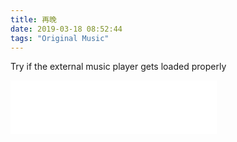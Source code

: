 ```yaml
---
title: 再晚
date: 2019-03-18 08:52:44
tags: "Original Music"
---
```


Try if the external music player gets loaded properly

<iframe frameborder="no" border="0" marginwidth="0" marginheight="0" width=330 height=86 src="//music.163.com/outchain/player?type=2&id=29800095&auto=1&height=66"></iframe>